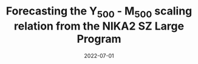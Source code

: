 ---
title: "Forecasting the Y$_500$ - M$_500$ scaling relation from the NIKA2 SZ Large Program"
collection: publications
permalink: /publication/2022-07-01-Forecasting-the-Y_500-M_500-scaling-relation-from-the-NIKA2-SZ-Large-Program
date: 2022-07-01
venue: 'In the proceedings of mm Universe @ NIKA2 - Observing the mm Universe with the NIKA2 Camera'
citation: ' F. K\&apos;eruzor\&apos;e,  E. Artis,  J. Mac\&apos;\ias-P\&apos;erez et al., &quot;Forecasting the Y$_500$ - M$_500$ scaling relation from the NIKA2 SZ Large Program.&quot; In the proceedings of mm Universe @ NIKA2 - Observing the mm Universe with the NIKA2 Camera, 2022.'
---